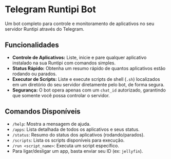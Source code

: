 # Telegram Runtipi Bot

Um bot completo para controle e monitoramento de aplicativos no seu servidor Runtipi através do Telegram.

## Funcionalidades

- **Controle de Aplicativos:** Liste, inicie e pare qualquer aplicativo instalado na sua Runtipi com comandos simples.
- **Status Rápido:** Obtenha um resumo rápido de quantos aplicativos estão rodando ou parados.
- **Executor de Scripts:** Liste e execute scripts de shell (`.sh`) localizados em um diretório do seu servidor diretamente pelo bot, de forma segura.
- **Segurança:** O bot opera apenas com um `chat_id` autorizado, garantindo que somente você possa controlar o servidor.

## Comandos Disponíveis

- `/help`: Mostra a mensagem de ajuda.
- `/apps`: Lista detalhada de todos os aplicativos e seus status.
- `/status`: Resumo do status dos aplicativos (rodando/parados).
- `/scripts`: Lista os scripts disponíveis para execução.
- `/run <script_name>`: Executa um script específico.
- Para ligar/desligar um app, basta enviar seu ID (ex: `jellyfin`).